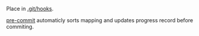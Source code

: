 Place in [.git/hooks](../../.git/hooks).

[pre-commit](pre-commit) automaticly sorts mapping and updates progress record before commiting.
